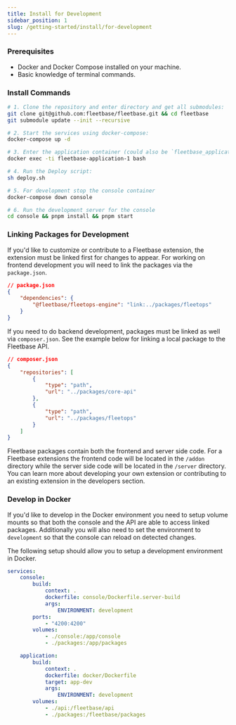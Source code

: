 ```yaml
---
title: Install for Development
sidebar_position: 1
slug: /getting-started/install/for-development
---
```


### Prerequisites

- Docker and Docker Compose installed on your machine.
- Basic knowledge of terminal commands.

### Install Commands

```bash
# 1. Clone the repository and enter directory and get all submodules:
git clone git@github.com:fleetbase/fleetbase.git && cd fleetbase
git submodule update --init --recursive

# 2. Start the services using docker-compose:
docker-compose up -d

# 3. Enter the application container (could also be `fleetbase_application_1`):
docker exec -ti fleetbase-application-1 bash

# 4. Run the Deploy script:
sh deploy.sh

# 5. For development stop the console container
docker-compose down console

# 6. Run the development server for the console
cd console && pnpm install && pnpm start
```

### Linking Packages for Development

If you'd like to customize or contribute to a Fleetbase extension, the extension must be linked first for changes to appear. For working on frontend development you will need to link the packages via the `package.json`.

```json
// package.json
{
    "dependencies": {
        "@fleetbase/fleetops-engine": "link:../packages/fleetops"
    }
}
```

If you need to do backend development, packages must be linked as well via `composer.json`. See the example below for linking a local package to the Fleetbase API.

```json
// composer.json
{
    "repositories": [
        {
            "type": "path",
            "url": "../packages/core-api"
        },
        {
            "type": "path",
            "url": "../packages/fleetops"
        }
    ]
}
```

Fleetbase packages contain both the frontend and server side code. For a Fleetbase extensions the frontend code will be located in the `/addon` directory while the server side code will be located in the `/server` directory. You can learn more about developing your own extension or contributing to an existing extension in the developers section.

### Develop in Docker

If you'd like to develop in the Docker environment you need to setup volume mounts so that both the console and the API are able to access linked packages. Additionally you will also need to set the environment to `development` so that the console can reload on detected changes.

The following setup should allow you to setup a development environment in Docker.

```yml
services:
    console:
        build:
            context: .
            dockerfile: console/Dockerfile.server-build
            args:
                ENVIRONMENT: development
        ports:
            - "4200:4200"
        volumes:
            - ./console:/app/console
            - ./packages:/app/packages

    application:
        build:
            context: .
            dockerfile: docker/Dockerfile
            target: app-dev
            args:
                ENVIRONMENT: development
        volumes:
            - ./api:/fleetbase/api
            - ./packages:/fleetbase/packages
```